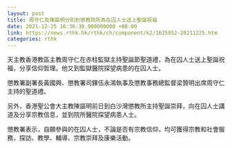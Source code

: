 ```yaml
---
layout: post
title: 周守仁及陳謳明分別到懲教院所為在囚人士送上聖誕祝福
date: 2021-12-25 16:36:30.000000000 +08:00
link: https://news.rthk.hk/rthk/ch/component/k2/1625952-20211225.htm
categories: rthk
---
```


天主教香港教區主教周守仁在赤柱監獄主持聖誕節聖道禮，為在囚人士送上聖誕祝福，分享信仰哲理。他又到監獄醫院探望病患的在囚人士。

懲教署副署長黃國興、懲教署司鐸伍永鴻執事及懲教事務總監督梁贊明出席周守仁主持的聖道禮。

另外，香港聖公會大主教陳謳明前日到白沙灣懲教所主持聖誕崇拜，向在囚人士講道及分享宗教信息，並到院所醫院探望病患人士。

懲教署表示，自願參與的在囚人士，不論是否有宗教信仰，均可獲得宗教和社會服務，探訪、教學、輔導、宗教崇拜及康樂活動。
